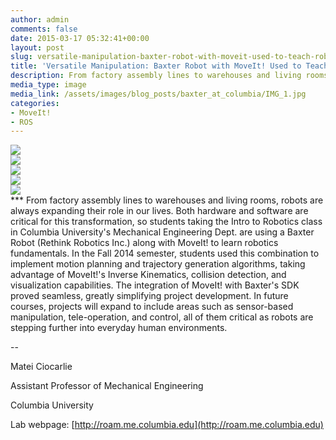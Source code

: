 ```yaml
---
author: admin
comments: false
date: 2015-03-17 05:32:41+00:00
layout: post
slug: versatile-manipulation-baxter-robot-with-moveit-used-to-teach-robotics-fundamentals-at-columbia-university
title: 'Versatile Manipulation: Baxter Robot with MoveIt! Used to Teach Robotics Fundamentals at Columbia University'
description: From factory assembly lines to warehouses and living rooms, robots are always expanding their role in our lives. Both hardware and software are critical for this transformation, so students taking the Intro to Robotics class in Columbia University’s Mechanical Engineering Dept. are using a Baxter Robot (Rethink Robotics Inc.) along with MoveIt! to learn robotics fundamentals. ...
media_type: image
media_link: /assets/images/blog_posts/baxter_at_columbia/IMG_1.jpg
categories:
- MoveIt!
- ROS
---
```


<div class='row'>
  <div class='col-sm-4'>
    <img src='/assets/images/blog_posts/baxter_at_columbia/IMG_2.jpg' class='img-thumbnail img-responsive Responsive image'/>
  </div>
  <div class='col-sm-4'>
    <img src='/assets/images/blog_posts/baxter_at_columbia/IMG_3.jpg' class='img-thumbnail img-responsive Responsive image'/>
  </div>
  <div class='col-sm-4'>
    <img src='/assets/images/blog_posts/baxter_at_columbia/IMG_4.jpg' class='img-thumbnail img-responsive Responsive image'/>
  </div>
  <div class='col-sm-4'>
    <img src='/assets/images/blog_posts/baxter_at_columbia/IMG_5.jpg' class='img-thumbnail img-responsive Responsive image'/>
  </div>
  <div class='col-sm-4'>
    <img src='/assets/images/blog_posts/baxter_at_columbia/IMG_6.jpg' class='img-thumbnail img-responsive Responsive image'/>
  </div>
</div>
***
From factory assembly lines to warehouses and living rooms, robots are always expanding their role in our lives. Both hardware and software are critical for this transformation, so students taking the Intro to Robotics class in Columbia University's Mechanical Engineering Dept. are using a Baxter Robot (Rethink Robotics Inc.) along with MoveIt! to learn robotics fundamentals. In the Fall 2014 semester, students used this combination to implement motion planning and trajectory generation algorithms, taking advantage of MoveIt!'s Inverse Kinematics, collision detection, and visualization capabilities. The integration of MoveIt! with Baxter's SDK proved seamless, greatly simplifying project development. In future courses, projects will expand to include areas such as sensor-based manipulation, tele-operation, and control, all of them critical as robots are stepping further into everyday human environments.

--

Matei Ciocarlie

Assistant Professor of Mechanical Engineering

Columbia University

Lab webpage: [http://roam.me.columbia.edu](http://roam.me.columbia.edu)
